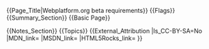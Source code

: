 {{Page_Title|Webplatform.org beta requirements}}
{{Flags}}
{{Summary_Section}}
{{Basic Page}}

{{Notes_Section}}
{{Topics}}
{{External_Attribution
|Is_CC-BY-SA=No
|MDN_link=
|MSDN_link=
|HTML5Rocks_link=
}}